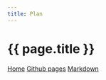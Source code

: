 ```yaml
---
title: Plan
---
```

# {{ page.title }}

<nav>
  <a href="/">Home</a>
  <a href="/github-pages.html">Github pages</a>
  <a href="/markdown.html">Markdown</a>

</nav>